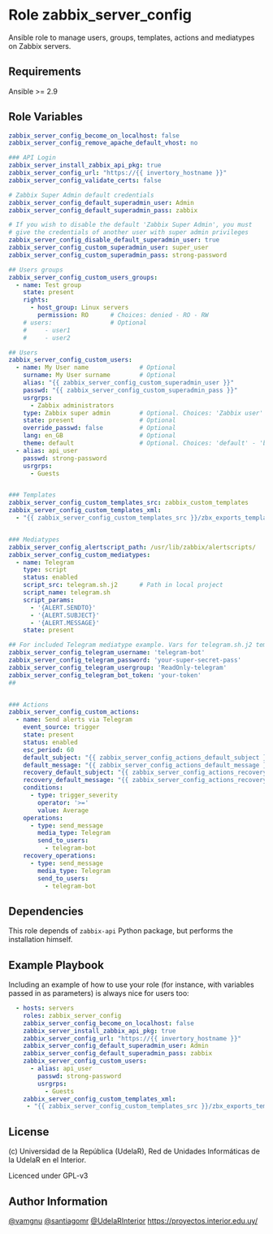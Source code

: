 Role zabbix_server_config
=========

Ansible role to manage users, groups, templates, actions and mediatypes on Zabbix servers.

Requirements
------------

Ansible >= 2.9

Role Variables
--------------

```yaml
zabbix_server_config_become_on_localhost: false
zabbix_server_config_remove_apache_default_vhost: no

### API Login
zabbix_server_install_zabbix_api_pkg: true
zabbix_server_config_url: "https://{{ invertory_hostname }}"
zabbix_server_config_validate_certs: false

# Zabbix Super Admin default credentials
zabbix_server_config_default_superadmin_user: Admin
zabbix_server_config_default_superadmin_pass: zabbix

# If you wish to disable the default 'Zabbix Super Admin', you must
# give the credentials of another user with super admin privileges
zabbix_server_config_disable_default_superadmin_user: true
zabbix_server_config_custom_superadmin_user: super_user
zabbix_server_config_custom_superadmin_pass: strong-password

## Users groups
zabbix_server_config_custom_users_groups:
  - name: Test group
    state: present
    rights:
      - host_group: Linux servers
        permission: RO      # Choices: denied - RO - RW
    # users:                # Optional
    #     - user1
    #     - user2

## Users
zabbix_server_config_custom_users:
  - name: My User name              # Optional
    surname: My User surname        # Optional
    alias: "{{ zabbix_server_config_custom_superadmin_user }}"
    passwd: "{{ zabbix_server_config_custom_superadmin_pass }}"
    usrgrps:
      - Zabbix administrators
    type: Zabbix super admin        # Optional. Choices: 'Zabbix user' - 'Zabbix admin' - 'Zabbix super admin'
    state: present                  # Optional
    override_passwd: false          # Optional
    lang: en_GB                     # Optional
    theme: default                  # Optional. Choices: 'default' - 'blue-theme' - 'dark-theme'
  - alias: api_user
    passwd: strong-password
    usrgrps:
      - Guests


### Templates
zabbix_server_config_custom_templates_src: zabbix_custom_templates
zabbix_server_config_custom_templates_xml:
  - "{{ zabbix_server_config_custom_templates_src }}/zbx_exports_templates.xml"


### Mediatypes
zabbix_server_config_alertscript_path: /usr/lib/zabbix/alertscripts/
zabbix_server_config_custom_mediatypes:
  - name: Telegram
    type: script
    status: enabled
    script_src: telegram.sh.j2      # Path in local project
    script_name: telegram.sh
    script_params:
      - '{ALERT.SENDTO}'
      - '{ALERT.SUBJECT}'
      - '{ALERT.MESSAGE}'
    state: present

## For included Telegram mediatype example. Vars for telegram.sh.j2 template:
zabbix_server_config_telegram_username: 'telegram-bot'
zabbix_server_config_telegram_password: 'your-super-secret-pass'
zabbix_server_config_telegram_usergroup: 'ReadOnly-telegram'
zabbix_server_config_telegram_bot_token: 'your-token'
##


### Actions
zabbix_server_config_custom_actions:
  - name: Send alerts via Telegram
    event_source: trigger
    state: present
    status: enabled
    esc_period: 60
    default_subject: "{{ zabbix_server_config_actions_default_subject }}"
    default_message: "{{ zabbix_server_config_actions_default_message }}"
    recovery_default_subject: "{{ zabbix_server_config_actions_recovery_default_subject }}"
    recovery_default_message: "{{ zabbix_server_config_actions_recovery_default_message }}"
    conditions:
      - type: trigger_severity
        operator: '>='
        value: Average
    operations:
      - type: send_message
        media_type: Telegram
        send_to_users:
          - telegram-bot
    recovery_operations:
      - type: send_message
        media_type: Telegram
        send_to_users:
          - telegram-bot
```

Dependencies
------------

This role depends of `zabbix-api` Python package, but performs the installation himself.

Example Playbook
----------------

Including an example of how to use your role (for instance, with variables passed in as parameters) is always nice for users too:

```yaml
  - hosts: servers
    roles: zabbix_server_config
    zabbix_server_config_become_on_localhost: false
    zabbix_server_install_zabbix_api_pkg: true
    zabbix_server_config_url: "https://{{ invertory_hostname }}"
    zabbix_server_config_default_superadmin_user: Admin
    zabbix_server_config_default_superadmin_pass: zabbix
    zabbix_server_config_custom_users:
      - alias: api_user
        passwd: strong-password
        usrgrps:
          - Guests
    zabbix_server_config_custom_templates_xml:
     - "{{ zabbix_server_config_custom_templates_src }}/zbx_exports_templates.xml"
```

License
-------

(c) Universidad de la República (UdelaR), Red de Unidades Informáticas de la UdelaR en el Interior.

Licenced under GPL-v3

Author Information
------------------

[@vamgnu](https://github.com/vamgnu)
[@santiagomr](https://github.com/santiagomr)
[@UdelaRInterior](https://github.com/UdelaRInterior)
https://proyectos.interior.edu.uy/
